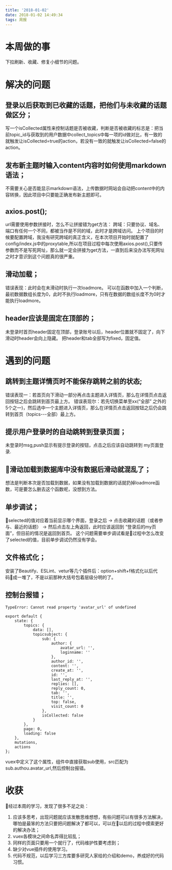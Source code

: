 ```yaml
---
title: '2018-01-02'
date: 2018-01-02 14:49:34
tags: 周报
---
```


# 本周做的事
下拉刷新、收藏、修复小细节的问题。

# 解决的问题
## 登录以后获取到已收藏的话题，把他们与未收藏的话题做区分；
写一个isCollected属性来控制话题是否被收藏，判断是否被收藏的标志是：把当前topic_id与获取到的用户数据中collect_topics中每一项的id做对比，有一致的就触发让isCollected=true的action，若没有一致的就触发让isCollected=false的action。

## 发布新主题时输入content内容时如何使用markdown语法；
不需要关心是否能显示markdown语法，上传数据时网站会自动把content中的内容转换，因此项目中只要能正确发布新主题即可。
<!-- more -->
## axios.post();
url需要使用参数拼接时，怎么不让拼接错为get方法：
跨域：只要协议、域名、端口有任何一个不同，都被当作是不同的域，此时才是跨域访问。
上个项目的时候要配置跨域，我没有研究跨域的真正含义，在本次项目开始时就配置了config/index.js中的proxytable,所以在项目过程中每次使用axios.post(),只要传参数而不是写死网址，那么就一定会拼接为get方法，一直到后来没办法写死网址之时才意识到这个问题真的很严重。

## 滑动加载；
错误表现：此时会在未滑动时执行一次loadmore。
可以在函数中加入一个判断，最初数据数组长度为0，此时不执行loadmore，只有在数据的数组长度不为0时才能执行loadmore。

## header应该是固定在顶部的；
未登录时首页header固定在顶部，登录账号以后，header位置就不固定了，向下滑动时header会向上隐藏。
把header和tab全部写为fixed，固定值。

# 遇到的问题
## 跳转到主题详情页时不能保存跳转之前的状态;
错误表现一：若首页向下滑动一部分再点击主题进入详情页，那么在详情页点击返回按钮之后会跳转到首页最上方。
错误表现尔：若先切换菜单至xx(“全部” 之外的5个之一)，然后选中一个主题进入详情页，那么在详情页点击返回按钮之后仍会跳转到首页（topics---全部）最上方。

## 提示用户登录时的自动跳转到登录页面；
未登录时msg,push显示有提示登录的按钮，点击之后应该自动跳转到 my页面登录.

## 滑动加载到数据库中没有数据后滑动就混乱了；
想法是判断本次是否加载到数据，如果没有加载到数据的话就扔掉loadmore函数，可是要怎么删去这个函数呢，没想到方法。

## 单步调试；
selected的值对应着当前显示哪个界面，登录之后 -> 点击收藏的话题（或者参与、最近的话题） -> 然后点击左上角返回，此时应该返回到 “登录后的my页面”，但目前的情况是返回到首页。
这个问题需要单步调试看是过程中怎么改变了selected的值，目前单步调试仍然没有学会。

## 文件格式化；
安装了Beautify、ESLint、vetur等几个插件后：option+shift+f格式化以后代码成一堆了，不是以前那种大括号包着层级分明的了。

## 控制台报错；
```
TypeError: Cannot read property 'avatar_url' of undefined
```

```
export default {
    state: {
        topics: {
            data: [],
            topicsubject: {
                sub: {
                    author: {
                        avatar_url: '',
                        loginname: ''
                    },
                    author_id: '',
                    content: '',
                    create_at: '',
                    id: '',
                    last_reply_at: '',
                    replies: [],
                    reply_count: 0,
                    tab: '',
                    title: '',
                    top: false,
                    visit_count: 0
                },
                isCollected: false
            }
        },
        page: 0,
        loading: false
    },
    mutations,
    actions
};
```
vuex中定义了这个属性，组件中直接获取sub使用，src匹配为sub.authou.avatar_url,然后控制台报错。

# 收获
经过本周的学习，发现了很多不足之处：
1. 应该多思考，出现问题就应该发散思维想想，有些问题可以有很多方法解决，哪怕是最笨的方法只要把问题解决了都可以，可以在以后的过程中摸索更好的解决办法；
2. vuex各模块之间命名弄得比较乱；
3. 同样的页面只要用一个就行了，代码维护性要考虑到；
4. 缺少对vue插件的使用学习。
5. 代码不规范，以后学习三方库要多研究人家给的介绍和demo，养成好的代码习惯。

